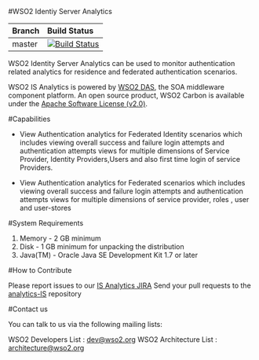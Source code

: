 #WSO2 Identiy Server Analytics

|  Branch | Build Status |
| :------------ |:-------------
| master      | [![Build Status](https://wso2.org/jenkins/job/analytics-is/badge/icon)](https://wso2.org/jenkins/job/analytics-is) |


WSO2 Identity Server Analytics can be used to monitor authentication related analytics for residence and federated authentication scenarios.

WSO2 IS Analytics is powered by [WSO2 DAS](http://wso2.com/products/carbon/), the SOA middleware component platform. An open source product, WSO2 Carbon is available under the [Apache Software License (v2.0)](http://www.apache.org/licenses/LICENSE-2.0.html).


#Capabilities 

- View Authentication analytics for Federated Identity scenarios which includes viewing overall success and failure login attempts and authentication attempts views for multiple dimensions of Service Provider, Identity Providers,Users and also first time login of service Providers.

- View Authentication analytics for Federated scenarios which includes viewing 
overall success and failure login attempts and authentication attempts views for multiple dimensions of service provider, roles , user and user-stores

#System Requirements


1. Memory   - 2 GB minimum
2. Disk     - 1 GB minimum for unpacking the distribution
3. Java(TM) - Oracle Java SE Development Kit 1.7 or later


#How to Contribute
  
 Please report issues to our [IS Analytics JIRA](https://wso2.org/jira/browse/ANLYIS)
 Send your pull requests to the [analytics-IS](https://github.com/wso2/analytics-is) repository
  
#Contact us
  
You can talk to us via the following mailing lists:
  
WSO2 Developers List : dev@wso2.org
WSO2 Architecture List : architecture@wso2.org
